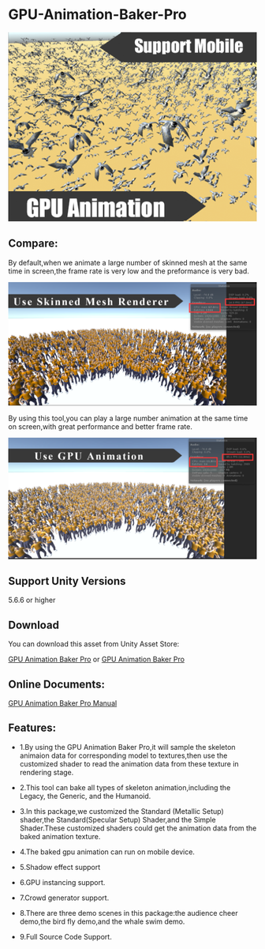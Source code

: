 # GPU-Animation-Baker-Pro

![image](https://github.com/swordmaster003/GPU-Animation-Baker-Pro/blob/master/Screenshots/Cover.png)

## Compare:

By default,when we animate a large number of skinned mesh at the same time in screen,the frame rate is very low and the preformance is very bad.

![image](https://github.com/swordmaster003/GPU-Animation-Baker-Pro/blob/master/Screenshots/Compare1.png)

By using this tool,you can play a large number animation at the same time on screen,with great performance and better frame rate.

![image](https://github.com/swordmaster003/GPU-Animation-Baker-Pro/blob/master/Screenshots/Compare2.png)

## Support Unity Versions

5.6.6 or higher

## Download

You can download this asset from Unity Asset Store:

[GPU Animation Baker Pro](https://assetstore.unity.com/packages/tools/animation/gpu-animation-baker-153503)
or
[GPU Animation Baker Pro](https://assetstore.unity.com/packages/tools/animation/gpu-animation-baker-pro-136591)


## Online Documents:

[GPU Animation Baker Pro Manual](https://www.swordmaster.info/unity-asset-documents__trashed/gpu-animation-baker-pro-manual-document/)

## Features:

- 1.By using the GPU Animation Baker Pro,it will sample the skeleton animaion data for corresponding model to textures,then use the customized shader to read the animation data from these texture in rendering stage.

- 2.This tool can bake all types of skeleton animation,including the Legacy, the Generic, and the Humanoid.

- 3.In this package,we customized the Standard (Metallic Setup) shader,the Standard(Specular Setup) Shader,and the Simple Shader.These customized shaders could get the animation data from the baked animation texture.

- 4.The baked gpu animation can run on mobile device.

- 5.Shadow effect support

- 6.GPU instancing support.

- 7.Crowd generator support.

- 8.There are three demo scenes in this package:the audience cheer demo,the bird fly demo,and the whale swim demo.

- 9.Full Source Code Support.
